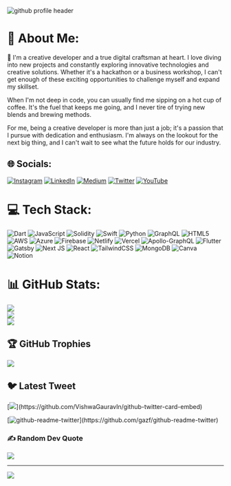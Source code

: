 

<!--
**shah-aman/shah-aman** is a ✨ _special_ ✨ repository because its `README.md` (this file) appears on your GitHub profile.

Here are some ideas to get you started:

- 🔭 I’m currently working on ...
- 🌱 I’m currently learning ...
- 👯 I’m looking to collaborate on ...
- 🤔 I’m looking for help with ...
- 💬 Ask me about ...
- 📫 How to reach me: ...
- 😄 Pronouns: ...
- ⚡ Fun fact: ...
-->
![github profile header](https://user-images.githubusercontent.com/30745002/219671934-0b3daa69-410d-4b2f-915c-9665f5982060.png)

# 💫 About Me:
🔭 I'm a creative developer and a true digital craftsman at heart. I love diving into new projects and constantly exploring innovative technologies and creative solutions. Whether it's a hackathon or a business workshop, I can't get enough of these exciting opportunities to challenge myself and expand my skillset.

When I'm not deep in code, you can usually find me sipping on a hot cup of coffee. It's the fuel that keeps me going, and I never tire of trying new blends and brewing methods.

For me, being a creative developer is more than just a job; it's a passion that I pursue with dedication and enthusiasm. I'm always on the lookout for the next big thing, and I can't wait to see what the future holds for our industry.


## 🌐 Socials:
[![Instagram](https://img.shields.io/badge/Instagram-%23E4405F.svg?logo=Instagram&logoColor=white)](https://instagram.com/https://www.instagram.com/technosh.in/) [![LinkedIn](https://img.shields.io/badge/LinkedIn-%230077B5.svg?logo=linkedin&logoColor=white)](https://linkedin.com/in/linkedin.com/in/shah-aman) [![Medium](https://img.shields.io/badge/Medium-12100E?logo=medium&logoColor=white)](https://medium.com/@https://medium.com/@aman-shah) [![Twitter](https://img.shields.io/badge/Twitter-%231DA1F2.svg?logo=Twitter&logoColor=white)](https://twitter.com/https://twitter.com/technosh_) [![YouTube](https://img.shields.io/badge/YouTube-%23FF0000.svg?logo=YouTube&logoColor=white)](https://youtube.com/@https://www.youtube.com/@TheTechnosh) 

# 💻 Tech Stack:
![Dart](https://img.shields.io/badge/dart-%230175C2.svg?style=for-the-badge&logo=dart&logoColor=white) ![JavaScript](https://img.shields.io/badge/javascript-%23323330.svg?style=for-the-badge&logo=javascript&logoColor=%23F7DF1E) ![Solidity](https://img.shields.io/badge/Solidity-%23363636.svg?style=for-the-badge&logo=solidity&logoColor=white) ![Swift](https://img.shields.io/badge/swift-F54A2A?style=for-the-badge&logo=swift&logoColor=white) ![Python](https://img.shields.io/badge/python-3670A0?style=for-the-badge&logo=python&logoColor=ffdd54) ![GraphQL](https://img.shields.io/badge/-GraphQL-E10098?style=for-the-badge&logo=graphql&logoColor=white) ![HTML5](https://img.shields.io/badge/html5-%23E34F26.svg?style=for-the-badge&logo=html5&logoColor=white) ![AWS](https://img.shields.io/badge/AWS-%23FF9900.svg?style=for-the-badge&logo=amazon-aws&logoColor=white) ![Azure](https://img.shields.io/badge/azure-%230072C6.svg?style=for-the-badge&logo=azure-devops&logoColor=white) ![Firebase](https://img.shields.io/badge/firebase-%23039BE5.svg?style=for-the-badge&logo=firebase) ![Netlify](https://img.shields.io/badge/netlify-%23000000.svg?style=for-the-badge&logo=netlify&logoColor=#00C7B7) ![Vercel](https://img.shields.io/badge/vercel-%23000000.svg?style=for-the-badge&logo=vercel&logoColor=white) ![Apollo-GraphQL](https://img.shields.io/badge/-ApolloGraphQL-311C87?style=for-the-badge&logo=apollo-graphql) ![Flutter](https://img.shields.io/badge/Flutter-%2302569B.svg?style=for-the-badge&logo=Flutter&logoColor=white) ![Gatsby](https://img.shields.io/badge/Gatsby-%23663399.svg?style=for-the-badge&logo=gatsby&logoColor=white) ![Next JS](https://img.shields.io/badge/Next-black?style=for-the-badge&logo=next.js&logoColor=white) ![React](https://img.shields.io/badge/react-%2320232a.svg?style=for-the-badge&logo=react&logoColor=%2361DAFB) ![TailwindCSS](https://img.shields.io/badge/tailwindcss-%2338B2AC.svg?style=for-the-badge&logo=tailwind-css&logoColor=white) ![MongoDB](https://img.shields.io/badge/MongoDB-%234ea94b.svg?style=for-the-badge&logo=mongodb&logoColor=white) ![Canva](https://img.shields.io/badge/Canva-%2300C4CC.svg?style=for-the-badge&logo=Canva&logoColor=white) ![Notion](https://img.shields.io/badge/Notion-%23000000.svg?style=for-the-badge&logo=notion&logoColor=white)
# 📊 GitHub Stats:
![](https://github-readme-stats.vercel.app/api?username=shah-aman&theme=tokyonight&hide_border=false&include_all_commits=true&count_private=false)<br/>
![](https://github-readme-streak-stats.herokuapp.com/?user=shah-aman&theme=tokyonight&hide_border=false)<br/>
![](https://github-readme-stats.vercel.app/api/top-langs/?username=shah-aman&theme=tokyonight&hide_border=false&include_all_commits=true&count_private=false&layout=compact)

## 🏆 GitHub Trophies
![](https://github-profile-trophy.vercel.app/?username=shah-aman&theme=nord&no-frame=true&no-bg=false&margin-w=4)

## 🐦 Latest Tweet
[![](https://gtce.itsvg.in/api?username=https://twitter.com/technosh_)](https://github.com/VishwaGauravIn/github-twitter-card-embed)

[![github-readme-twitter](https://github-readme-twitter.gazf.vercel.app/api?id=technosh_)](https://github.com/gazf/github-readme-twitter)
### ✍️ Random Dev Quote
![](https://quotes-github-readme.vercel.app/api?type=horizontal&theme=radical)



---
[![](https://visitcount.itsvg.in/api?id=shah-aman&icon=0&color=0)](https://visitcount.itsvg.in)

<!-- Proudly created with GPRM ( https://gprm.itsvg.in ) -->
